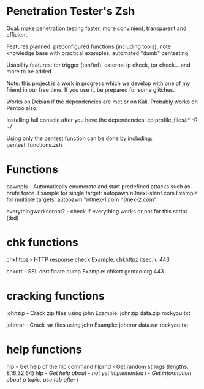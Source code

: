 Penetration Tester's Zsh
========================

Goal: make penetration testing faster, more convinient, transparent and efficient.

Features planned: preconfigured functions (including tools), note knowledge base with practical examples, automated "dumb" pentesting.

Usability features: tor trigger (ton/tof), external ip check, tor check... and more to be added.

Note: this project is a work in progress which we develop with one of my friend in our free time. If you use it, be prepared for some glitches.

Works on Debian if the dependencies are met or on Kali. Probably works on Pentoo also.

Installing full console after you have the dependencies: cp profile_files/.* -R ~/

Using only the pentest function can be done by including: pentest_functions.zsh 


Functions
=========

pawnpls   - Automatically enumerate and start predefined attacks such as brute force.
            Example for single target: autopawn n0nexi-stent.com
            Example for multiple targets: autopawn "n0nex-1.com n0nex-2.com"


everythingworksornot\? - check if everything works or not for this script (tbd)


chk functions
=============

chkhttpz  - HTTP response check
            Example: chkhttpz itsec.lu 443

chkcrt    - SSL certificate dump
            Example: chkcrt gentoo.org 443


cracking functions
==================

johnzip   - Crack zip files using john
            Example: johnzip data.zip rockyou.txt

johnrar   - Crack rar files using john
            Example: johnrar data.rar rockyou.txt


help functions
==============

hlp       - Get help of the hlp command
hlprnd    - Get random strings (lengths: 8,16,32,64)
hlp <var> - Get help about <var> - not yet implemented
i         - Get information about a topic, use tab after i
